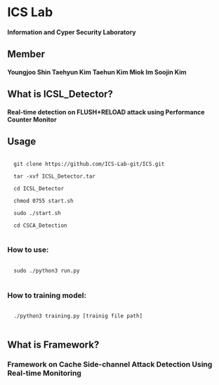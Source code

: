 # ICS Lab
#### Information and Cyper Security Laboratory

## Member
#### Youngjoo Shin Taehyun Kim Taehun Kim Miok Im Soojin Kim

## What is ICSL_Detector?
#### Real-time detection on FLUSH+RELOAD attack using Performance Counter Monitor

## Usage
<pre>
<code>
  git clone https://github.com/ICS-Lab-git/ICS.git
  
  tar -xvf ICSL_Detector.tar
  
  cd ICSL_Detector
  
  chmod 0755 start.sh
  
  sudo ./start.sh
  
  cd CSCA_Detection
</code>
</pre>
### How to use:
<pre>
<code>
  sudo ./python3 run.py
</code>
</pre>
### How to training model:
<pre>
<code>
  ./python3 training.py [trainig file path]
</code>
</pre>

## What is Framework?
### Framework on Cache Side-channel Attack Detection Using Real-time Monitoring 

